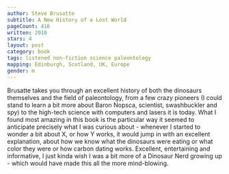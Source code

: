 ```yaml
---
author: Steve Brusatte
subtitle: A New History of a Lost World
pageCount: 416
written: 2010
stars: 4
layout: post
category: book
tags: listened non-fiction science paleontology
mapping: Edinburgh, Scotland, UK, Europe
gender: m
---
```


Brusatte takes you through an excellent history of both the dinosaurs themselves and the field of paleontology, from a few crazy pioneers (I could stand to learn a bit more about Baron Nopsca, scientist, swashbuckler and spy) to the high-tech science with computers and lasers it is today. What I found most amazing in this book is the particular way it seemed to anticipate precisely what I was curious about - whenever I started to wonder a bit about X, or how Y works, it would jump in with an excellent explanation, about how we know what the dinosaurs were eating or what color they were or how carbon dating works. Excellent, entertaining and informative, I just kinda wish I was a bit more of a Dinosaur Nerd growing up - which would have made this all the more mind-blowing.
